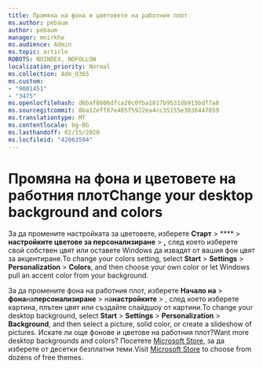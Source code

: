 ```yaml
---
title: Промяна на фона и цветовете на работния плот
ms.author: pebaum
author: pebaum
manager: mnirkhe
ms.audience: Admin
ms.topic: article
ROBOTS: NOINDEX, NOFOLLOW
localization_priority: Normal
ms.collection: Adm_O365
ms.custom:
- "9001451"
- "3475"
ms.openlocfilehash: d6baf8606dfca20c0fba1817b9531db915bdf7a8
ms.sourcegitcommit: 8ba12eff67e405f5922ea4cc35155e3036447859
ms.translationtype: MT
ms.contentlocale: bg-BG
ms.lasthandoff: 02/15/2020
ms.locfileid: "42063594"
---
```

# <a name="change-your-desktop-background-and-colors"></a><span data-ttu-id="37b4f-102">Промяна на фона и цветовете на работния плот</span><span class="sxs-lookup"><span data-stu-id="37b4f-102">Change your desktop background and colors</span></span>

<span data-ttu-id="37b4f-103">За да промените настройката за цветовете, изберете **Старт** > \*\*\*\* > **настройките цветове за персонализиране** > **,** след което изберете свой собствен цвят или оставете Windows да извадят от вашия фон цвят за акцентиране.</span><span class="sxs-lookup"><span data-stu-id="37b4f-103">To change your colors setting, select **Start** > **Settings** > **Personalization** > **Colors**, and then choose your own color or let Windows pull an accent color from your background.</span></span>

<span data-ttu-id="37b4f-104">За да промените фона на работния плот, изберете **Начало на** > **фона**на**персонализиране** > на**настройките** > , след което изберете картина, плътен цвят или създайте слайдшоу от картини.</span><span class="sxs-lookup"><span data-stu-id="37b4f-104">To change your desktop background, select **Start** > **Settings** > **Personalization** > **Background**, and then select a picture, solid color, or create a slideshow of pictures.</span></span> <span data-ttu-id="37b4f-105">Искате ли още фонове и цветове на работния плот?</span><span class="sxs-lookup"><span data-stu-id="37b4f-105">Want more desktop backgrounds and colors?</span></span> <span data-ttu-id="37b4f-106">Посетете [Microsoft Store,](https://www.microsoft.com/en-us/store/collections/windowsthemes) за да изберете от десетки безплатни теми.</span><span class="sxs-lookup"><span data-stu-id="37b4f-106">Visit [Microsoft Store](https://www.microsoft.com/en-us/store/collections/windowsthemes) to choose from dozens of free themes.</span></span>
